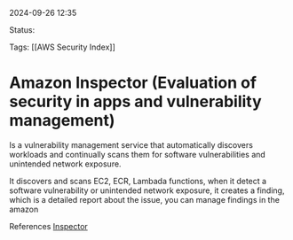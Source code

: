 2024-09-26 12:35

Status:

Tags:
[[AWS Security Index]]

# Amazon Inspector (Evaluation of security in apps and vulnerability management)

Is a vulnerability management service that automatically discovers workloads and continually scans them for software vulnerabilities and unintended network exposure.

It discovers and scans EC2, ECR, Lambada functions, when it detect a software vulnerability or unintended network exposure, it creates a finding, which is a detailed report about the issue, you can manage findings in the amazon


References 
[Inspector](https://docs.aws.amazon.com/inspector/latest/user/what-is-inspector.html)